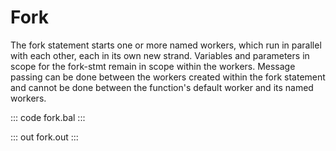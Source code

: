 # Fork

The fork statement starts one or more named workers, which run in parallel with each other, each in its own new strand. Variables and parameters in scope for the fork-stmt remain in scope within the workers. Message passing can be done between the workers created within the fork statement and cannot be done between the function's default worker and its named workers.

::: code fork.bal :::

::: out fork.out :::
